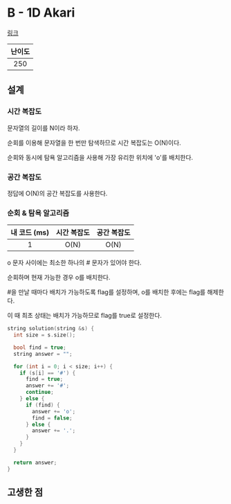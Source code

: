 # B - 1D Akari

[링크](https://atcoder.jp/contests/abc416/tasks/abc416_b)

| 난이도 |
| :----: |
|  250   |

## 설계

### 시간 복잡도

문자열의 길이를 N이라 하자.

순회를 이용해 문자열을 한 번만 탐색하므로 시간 복잡도는 O(N)이다.

순회와 동시에 탐욕 알고리즘을 사용해 가장 유리한 위치에 'o'를 배치한다.

### 공간 복잡도

정답에 O(N)의 공간 복잡도를 사용한다.

### 순회 & 탐욕 알고리즘

| 내 코드 (ms) | 시간 복잡도 | 공간 복잡도 |
| :----------: | :---------: | :---------: |
|      1       |    O(N)     |    O(N)     |

o 문자 사이에는 최소한 하나의 # 문자가 있어야 한다.

순회하며 현재 가능한 경우 o를 배치한다.

#을 만날 때마다 배치가 가능하도록 flag를 설정하며, o를 배치한 후에는 flag를 해제한다.

이 때 최초 상태는 배치가 가능하므로 flag를 true로 설정한다.

```cpp
string solution(string &s) {
  int size = s.size();

  bool find = true;
  string answer = "";

  for (int i = 0; i < size; i++) {
    if (s[i] == '#') {
      find = true;
      answer += '#';
      continue;
    } else {
      if (find) {
        answer += 'o';
        find = false;
      } else {
        answer += '.';
      }
    }
  }

  return answer;
}
```

## 고생한 점
